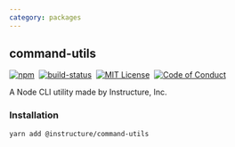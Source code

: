 ```yaml
---
category: packages
---
```


## command-utils

[![npm][npm]][npm-url]&nbsp;
[![build-status][build-status]][build-status-url]&nbsp;
[![MIT License][license-badge]][LICENSE]&nbsp;
[![Code of Conduct][coc-badge]][coc]

A Node CLI utility made by Instructure, Inc.

### Installation

```sh
yarn add @instructure/command-utils
```

[npm]: https://img.shields.io/npm/v/@instructure/command-utils.svg
[npm-url]: https://npmjs.com/package/@instructure/command-utils

[build-status]: https://travis-ci.org/instructure/instructure-ui.svg?branch=master
[build-status-url]: https://travis-ci.org/instructure/instructure-ui "Travis CI"

[license-badge]: https://img.shields.io/npm/l/instructure-ui.svg?style=flat-square
[license]: https://github.com/instructure/instructure-ui/blob/master/LICENSE

[coc-badge]: https://img.shields.io/badge/code%20of-conduct-ff69b4.svg?style=flat-square
[coc]: https://github.com/instructure/instructure-ui/blob/master/CODE_OF_CONDUCT.md

